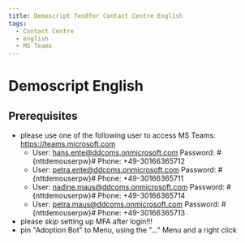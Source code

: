 ```yaml
---
title: Demoscript Tendfor Contact Centre English
tags:
  - Contact Centre
  - english
  - MS Teams
---
```


# Demoscript English

## Prerequisites
  - please use one of the following user to access MS Teams: https://teams.microsoft.com   
    - User: hans.ente@ddcoms.onmicrosoft.com Password: #{nttdemouserpw}#    Phone:  +49-30166365712
    - User: petra.ente@ddcoms.onmicrosoft.com Password: #{nttdemouserpw}#     Phone: +49-30166365711
    - User: nadine.maus@ddcoms.onmicrosoft.com Password: #{nttdemouserpw}#      Phone:  +49-30166365714
    - User: petra.maus@ddcoms.onmicrosoft.com Password: #{nttdemouserpw}#     Phone:  +49-30166365713
  - please *skip* setting up MFA after login!!!
  - pin "Adoption Bot" to Menu, using the "..." Menu and a right click
